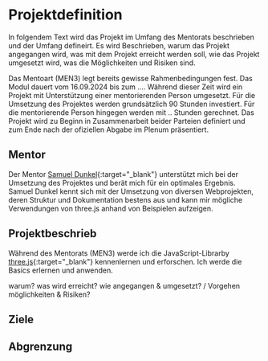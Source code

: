 # Projektdefinition

In folgendem Text wird das Projekt im Umfang des Mentorats beschrieben und der Umfang defineirt. Es wird Beschrieben, warum das Projekt angegangen wird, was mit dem Projekt erreicht werden soll, wie das Projekt umgesetzt wird, was die Möglichkeiten und Risiken sind.

Das Mentoart (MEN3) legt bereits gewisse Rahmenbedingungen fest. Das Modul dauert vom 16.09.2024 bis zum .... Während dieser Zeit wird ein Projekt mit Unterstützung einer mentorierenden Person umgesetzt. Für die Umsetzung des Projektes werden grundsätzlich 90 Stunden investiert. Für die mentorierende Person hingegen werden mit .. Stunden gerechnet. Das Projekt wird zu Beginn in Zusammenarbeit beider Parteien definiert und zum Ende nach der ofiziellen Abgabe im Plenum präsentiert. 

## Mentor

Der Mentor [Samuel Dunkel](https://dunkel.cc/){:target="_blank"} unterstützt mich bei der Umsetzung des Projektes und berät mich für ein optimales Ergebnis. Samuel Dunkel kennt sich mit der Umsetzung von diversen Webprojekten, deren Struktur und Dokumentation bestens aus und kann mir mögliche Verwendungen von three.js anhand von Beispielen aufzeigen.

## Projektbeschrieb

Während des Mentorats (MEN3) werde ich die JavaScript-Librarby [three.js](https://threejs.org/){:target="_blank"} kennenlernen und erforschen. Ich werde die Basics erlernen und anwenden. 

warum?
was wird erreicht?
wie angegangen & umgesetzt? / Vorgehen
möglichkeiten & Risiken?


## Ziele
## Abgrenzung

